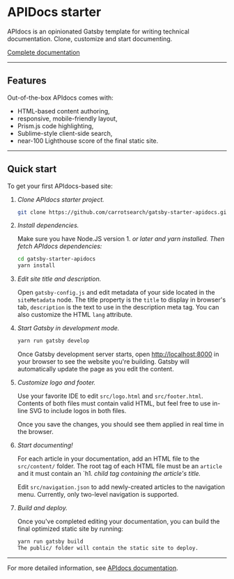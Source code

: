 # APIDocs starter

APIdocs is an opinionated Gatsby template for writing technical documentation. Clone, customize and start documenting.

[Complete documentation](https://carrotsearch.github.io/apidocs/)

---

## Features

Out-of-the-box APIdocs comes with:

* HTML-based content authoring,
* responsive, mobile-friendly layout,
* Prism.js code highlighting,
* Sublime-style client-side search,
* near-100 Lighthouse score of the final static site.

----

## Quick start

To get your first APIdocs-based site:

1. *Clone APIdocs starter project.*

   ```bash
   git clone https://github.com/carrotsearch/gatsby-starter-apidocs.git
   ```

1. *Install dependencies.*

   Make sure you have Node.JS version 1. *or later and yarn installed. Then fetch APIdocs dependencies:*
   
   ```bash
   cd gatsby-starter-apidocs
   yarn install
   ```

1. *Edit site title and description.*

   Open `gatsby-config.js` and edit metadata of your side located in the `siteMetadata` node. The title property is the `title` to display in browser's tab, `description` is the text to use in the description meta tag. You can also customize the HTML `lang` attribute.

1. *Start Gatsby in development mode.*

   ```bash
   yarn run gatsby develop
   ```

   Once Gatsby development server starts, open [http://localhost:8000](http://localhost:8000) in your browser to see the website you're building. Gatsby will automatically update the page as you edit the content.

1. *Customize logo and footer.*

   Use your favorite IDE to edit `src/logo.html` and `src/footer.html`. Contents of both files must contain valid HTML, but feel free to use in-line SVG to include logos in both files.

   Once you save the changes, you should see them applied in real time in the browser.

1. *Start documenting!*

   For each article in your documentation, add an HTML file to the `src/content/` folder. The root tag of each HTML file must be an `article` and it must contain an `h1. *child tag containing the article's title.*

   Edit `src/navigation.json` to add newly-created articles to the navigation menu. Currently, only two-level navigation is supported.

1. *Build and deploy.*

   Once you've completed editing your documentation, you can build the final optimized static site by running:

   ```bash
   yarn run gatsby build
   The public/ folder will contain the static site to deploy.
   ```

---

For more detailed information, see [APIdocs documentation](https://carrotsearch.github.io/apidocs/). 